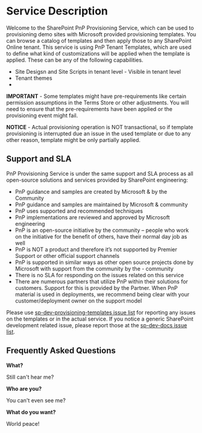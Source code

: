 # Service Description

Welcome to the SharePoint PnP Provisioning Service, which can be used to provisioning demo sites with Microsoft provided provisioning templates. You can browse a catalog of templates and then apply those to any SharePoint Online tenant. This service is using PnP Tenant Templates, which are used to define what kind of customizations will be applied when the template is applied. These can be any of the following capabilities.

- Site Desigsn and Site Scripts in tenant level - Visible in tenant level
- Tenant themes
- 

**IMPORTANT** - Some templates might have pre-requirements like certain permission assumptions in the Terms Store or other adjustments. You will need to ensure that the pre-requirements have been applied or the provisioning event might fail.

**NOTICE** - Actual provisioning operation is NOT transactional, so if template provisioning is interrupted due an issue in the used template or due to any other reason, template might be only partially applied.

## Support and SLA

PnP Provisioning Service is under the same support and SLA process as all open-source solutions and services provided by SharePoint engineering:

- PnP guidance and samples are created by Microsoft & by the Community
- PnP guidance and samples are maintained by Microsoft & community
- PnP uses supported and recommended techniques
- PnP implementations are reviewed and approved by Microsoft engineering
- PnP is an open-source initiative by the community – people who work on the initiative for the benefit of others, have their normal day job as well
- PnP is NOT a product and therefore it’s not supported by Premier Support or other official support channels
- PnP is supported in similar ways as other open source projects done by Microsoft with support from the community by the - community
- There is no SLA for responding on the issues related on this service
- There are numerous partners that utilize PnP within their solutions for customers. Support for this is provided by the Partner. When PnP material is used in deployments, we recommend being clear with your customer/deployment owner on the support model

Please use [sp-dev-provisioning-templates issue list](https://github.com/SharePoint/sp-dev-provisioning-templates) for reporting any issues on the templates or in the actual service. If you notice a generic SharePoint development related issue, please report those at the [sp-dev-docs issue list](https://github.com/SharePoint/sp-dev-docs/issues).

## Frequently Asked Questions

**What?**

Still can't hear me?

**Who are you?**

You can't even see me?

**What do you want?**

World peace!